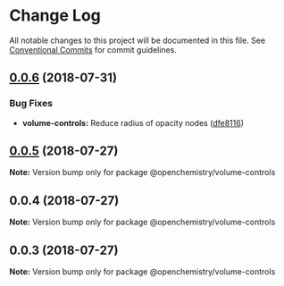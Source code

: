 # Change Log

All notable changes to this project will be documented in this file.
See [Conventional Commits](https://conventionalcommits.org) for commit guidelines.

<a name="0.0.6"></a>
## [0.0.6](https://github.com/OpenChemistry/oc-web-components/compare/@openchemistry/volume-controls@0.0.5...@openchemistry/volume-controls@0.0.6) (2018-07-31)


### Bug Fixes

* **volume-controls:** Reduce radius of opacity nodes ([dfe8116](https://github.com/OpenChemistry/oc-web-components/commit/dfe8116))




<a name="0.0.5"></a>
## [0.0.5](https://github.com/OpenChemistry/oc-web-components/compare/@openchemistry/volume-controls@0.0.4...@openchemistry/volume-controls@0.0.5) (2018-07-27)




**Note:** Version bump only for package @openchemistry/volume-controls

<a name="0.0.4"></a>
## 0.0.4 (2018-07-27)




**Note:** Version bump only for package @openchemistry/volume-controls

<a name="0.0.3"></a>
## 0.0.3 (2018-07-27)




**Note:** Version bump only for package @openchemistry/volume-controls
